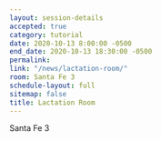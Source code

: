 ```yaml
---
layout: session-details
accepted: true
category: tutorial
date: 2020-10-13 8:00:00 -0500
end_date: 2020-10-13 18:30:00 -0500
permalink:
link: "/news/lactation-room/"
room: Santa Fe 3
schedule-layout: full
sitemap: false
title: Lactation Room
---
```

Santa Fe 3
